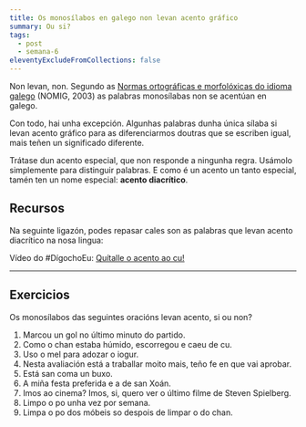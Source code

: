 ```yaml
---
title: Os monosílabos en galego non levan acento gráfico
summary: Ou si?
tags:
  - post
  - semana-6
eleventyExcludeFromCollections: false
---
```

Non levan, non. Segundo as [Normas ortográficas e morfolóxicas do idioma galego](https://gl.wikipedia.org/wiki/Normas_ortogr%C3%A1ficas_e_morfol%C3%B3xicas_do_idioma_galego) (NOMIG, 2003) as palabras monosílabas non se acentúan en galego.

Con todo, hai unha excepción. Algunhas palabras dunha única sílaba si levan acento gráfico para as diferenciarmos doutras que se escriben igual, mais teñen un significado diferente. 

Trátase dun acento especial, que non responde a ningunha regra. Usámolo simplemente para distinguir palabras. E como é un acento un tanto especial, tamén ten un nome especial: **acento diacrítico**. 

## Recursos

Na seguinte ligazón, podes repasar cales son as palabras que levan acento diacrítico na nosa lingua:

Vídeo do #DígochoEu: [Quítalle o acento ao cu!](http://www.crtvg.es/informativos/quitalle-o-acento-ao-cu)

- - -

## Exercicios

Os monosílabos das seguintes oracións levan acento, si ou non?

1. Marcou un gol no último minuto do partido.
2. Como o chan estaba húmido, escorregou e caeu de cu.
3. Uso o mel para adozar o iogur.
4. Nesta avaliación está a traballar moito mais, teño fe en que vai aprobar.
5. Está san coma un buxo.
6. A miña festa preferida e a de san Xoán.
7. Imos ao cinema? Imos, si, quero ver o último filme de Steven Spielberg.
8. Limpo o po unha vez por semana.
9. Limpa o po dos móbeis so despois de limpar o do chan.
